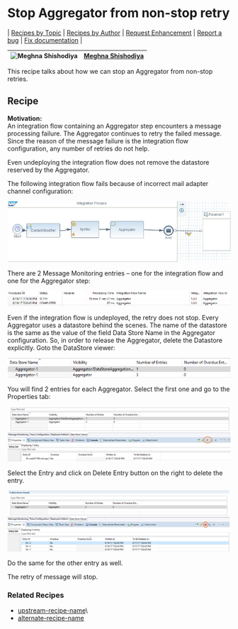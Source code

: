 # Stop Aggregator from non-stop retry

\| [Recipes by Topic](../../readme.md ) \| [Recipes by Author](../../author.md ) \| [Request Enhancement](https://github.com/SAP-samples/cloud-integration-flow/issues/new?assignees=&labels=Recipe%20Fix,enhancement&template=recipe-request.md&title=Improve%20Stop-Aggregator-from-non-stop-retry ) \| [Report a bug](https://github.com/SAP-samples/cloud-integration-flow/issues/new?assignees=&labels=Recipe%20Fix,bug&template=bug_report.md&title=Issue%20with%20Stop-Aggregator-from-non-stop-retry ) \| [Fix documentation](https://github.com/SAP-samples/cloud-integration-flow/issues/new?assignees=&labels=Recipe%20Fix,documentation&template=bug_report.md&title=Docu%20fix%20Stop-Aggregator-from-non-stop-retry ) \|

![Meghna Shishodiya](https://github.com/author-profile.png?size=50 ) | [Meghna Shishodiya](https://github.com/author-profile ) |
----|----|

This recipe talks about how we can stop an Aggregator from non-stop retries.

## Recipe

**Motivation:**    
An integration flow containing an Aggregator step encounters a message processing failure. The Aggregator continues to retry the failed message. Since the reason of the message failure is the integration flow configuration, any number of retries do not help.

Even undeploying the integration flow does not remove the datastore reserved by the Aggregator.


The following integration flow fails because of incorrect mail adapter channel configuration:

![Config](Config.jpg)

There are 2 Message Monitoring entries – one for the integration flow and one for the Aggregator step:

![MMon1](MMon1.jpg)

Even if the integration flow is undeployed, the retry does not stop.
Every Aggregator uses a datastore behind the scenes. The name of the datastore is the same as the value of the field Data Store Name in the Aggregator configuration. So, in order to release the Aggregator, delete the Datastore explicitly.
Goto the DataStore viewer:

![AggMon1](AggMon1.jpg)

You will find 2 entries for each Aggregator.
Select the first one and go to the Properties tab:

![AggDSView](AggDSView.jpg)

Select the Entry and click on Delete Entry button on the right to delete the entry.

![AggDSView2](AggDSView2.jpg)

Do the same for the other entry as well.

The retry of message will stop.


### Related Recipes
* [upstream-recipe-name](../upstream-recipe-folder-name)\
* [alternate-recipe-name](../alternate-recipe-folder-name)
